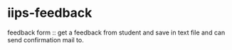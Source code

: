 # iips-feedback
feedback form ::
get a feedback from student and save in text file
and can send confirmation mail to.
